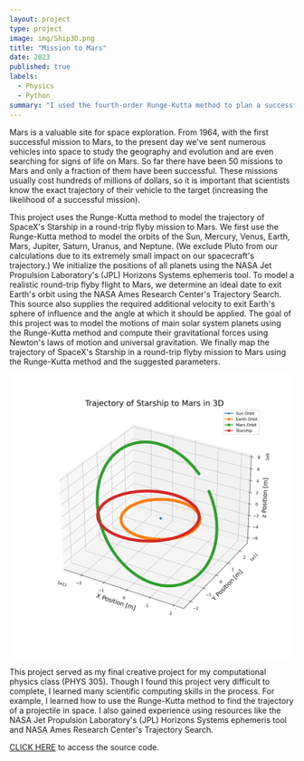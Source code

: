 ```yaml
---
layout: project
type: project
image: img/Ship3D.png
title: "Mission to Mars"
date: 2023
published: true
labels:
  - Physics
  - Python
summary: "I used the fourth-order Runge-Kutta method to plan a successful round trip flyby mission to Mars using Space X's Starship spacecraft."
---
```

Mars is a valuable site for space exploration. From 1964, with the first successful mission to Mars,
to the present day we've sent numerous vehicles into space to study the geography and evolution and are even
searching for signs of life on Mars. So far there have been 50 missions to Mars and only a fraction of them
have been successful. These missions usually cost hundreds of millions of dollars, so it is important that
scientists know the exact trajectory of their vehicle to the target (increasing the likelihood of a successful
mission).

This project uses the Runge-Kutta method to model the trajectory of SpaceX's Starship in a round-trip
flyby mission to Mars. We first use the Runge-Kutta method to model the orbits of the Sun, Mercury, Venus, Earth,
Mars, Jupiter, Saturn, Uranus, and Neptune. (We exclude Pluto from our calculations due to its extremely small
impact on our spacecraft's trajectory.) We initialize the positions of all planets using the NASA Jet Propulsion
Laboratory's (JPL) Horizons Systems ephemeris tool. To model a realistic round-trip flyby flight
to Mars, we determine an ideal date to exit Earth's orbit using the NASA Ames Research Center's Trajectory
Search. This source also supplies the required additional velocity to exit Earth's sphere of
influence and the angle at which it should be applied. The goal of this project was to model the motions
of main solar system planets using the Runge-Kutta method and compute their gravitational forces using Newton's
laws of motion and universal gravitation. We finally map the trajectory of SpaceX's Starship in a round-trip flyby
mission to Mars using the Runge-Kutta method and the suggested parameters.

<img class="text-center p-4" width="500px"  src="../img/Ship3D.png">

This project served as my final creative project for my computational physics class (PHYS 305). Though I found this project very difficult to complete, I learned many scientific computing skills in the process. For example, I learned how to use the Runge-Kutta method to find the trajectory of a projectile in space. I also gained experience using resources like the NASA Jet Propulsion Laboratory's (JPL) Horizons Systems ephemeris tool and NASA Ames Research Center's Trajectory Search.


[CLICK HERE](https://github.com/tatumumi/tatumumi.github.io/raw/main/projects/FINAL.py) to access the source code. 
